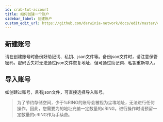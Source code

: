 ```yaml
---
id: crab-tut-account
title: 如何创建一个账户
sidebar_label: 创建账户
custom_edit_url: https://github.com/darwinia-network/docs/edit/master/content/zh-CN/crab-tut-account.md
---
```


## 新建账号

请在创建账号时备份好助记词、私钥、json文件等。备份json文件时，请注意保管密码，密码丢失将无法通过json文件恢复地址，但可通过助记词、私钥重新导入。

## 导入账号

如创建过账号，且有json文件，可直接选择导入账号。

> 为了节约存储空间，少于1cRING的账号会被视为尘埃地址，无法进行任何操作。因此，您需要为的地址充值一定数量的cRING，进行操作时请预留一定数量的cRING作为手续费。

